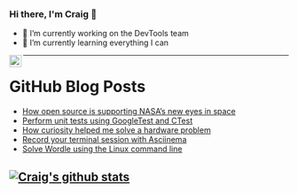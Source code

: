 ### Hi there, I'm Craig 👋

<!--
**CraigTeelFugro/CraigTeelFugro** is a ✨ _special_ ✨ repository because its `README.md` (this file) appears on your GitHub profile.

Here are some ideas to get you started:
-->

- 🔭 I’m currently working on the DevTools team
- 🌱 I’m currently learning everything I can

[<img align="left" alt="Craig Teel | LinkedIn" width="22px" src="https://cdn.jsdelivr.net/npm/simple-icons@v3/icons/linkedin.svg" />][linkedin]

---

# GitHub Blog Posts

<!-- BLOG-POST-LIST:START -->
- [How open source is supporting NASA’s new eyes in space](https://github.blog/2022-01-18-how-open-source-is-supporting-nasas-new-eyes-in-space/)
- [Perform unit tests using GoogleTest and CTest](https://opensource.com/article/22/1/unit-testing-googletest-ctest)
- [How curiosity helped me solve a hardware problem](https://opensource.com/article/22/1/troubleshoot-hardware-sysadmin)
- [Record your terminal session with Asciinema](https://opensource.com/article/22/1/record-terminal-session-asciinema)
- [Solve Wordle using the Linux command line](https://opensource.com/article/22/1/word-game-linux-command-line)
<!-- BLOG-POST-LIST:END -->

## [![Craig's github stats](https://github-readme-stats.vercel.app/api?username=craigteelfugro)](https://github.com/anuraghazra/github-readme-stats)


[linkedin]: https://linkedin.com/in/craig-teel-b8786771
